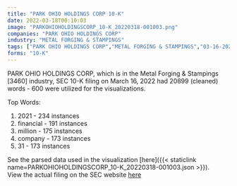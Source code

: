 ```yaml
---
title: "PARK OHIO HOLDINGS CORP 10-K"
date: 2022-03-18T00:10:03
image: "PARKOHIOHOLDINGSCORP_10-K_20220318-001003.png"
companies: "PARK OHIO HOLDINGS CORP"
industry: "METAL FORGING & STAMPINGS"
tags: ["PARK OHIO HOLDINGS CORP","METAL FORGING & STAMPINGS","03-16-2022","10-K"]
forms: "10-K"
---
```

PARK OHIO HOLDINGS CORP, which is in the Metal Forging & Stampings [3460] industry, SEC 10-K filing on March 16, 2022 had 20899 (cleaned) words - 600 were utilized for the visualizations.

Top Words:
1. 2021 - 234 instances
2. financial - 191 instances
3. million - 175 instances
4. company - 173 instances
5. 31 - 173 instances


See the parsed data used in the visualization [here]({{< staticlink name=PARKOHIOHOLDINGSCORP_10-K_20220318-001003.json >}}).  
View the actual filing on the SEC website [here](https://www.sec.gov/Archives/edgar/data/76282/0000076282-22-000014.txt)